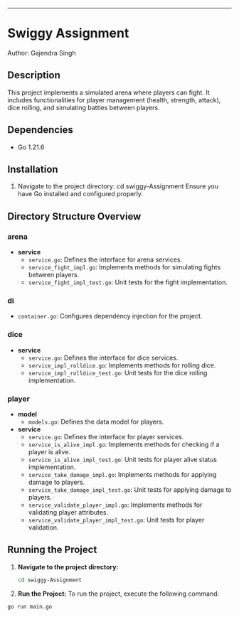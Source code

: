 ---

# Swiggy Assignment

Author: Gajendra Singh

## Description
This project implements a simulated arena where players can fight. It includes functionalities for player management (health, strength, attack), dice rolling, and simulating battles between players.


## Dependencies
- Go 1.21.6

## Installation
1. Navigate to the project directory: 
   cd swiggy-Assignment
  Ensure you have Go installed and configured properly.



 ## Directory Structure Overview

### arena
- **service**
  - `service.go`: Defines the interface for arena services.
  - `service_fight_impl.go`: Implements methods for simulating fights between players.
  - `service_fight_impl_test.go`: Unit tests for the fight implementation.

### di
- `container.go`: Configures dependency injection for the project.

### dice
- **service**
  - `service.go`: Defines the interface for dice services.
  - `service_impl_rolldice.go`: Implements methods for rolling dice.
  - `service_impl_rolldice_test.go`: Unit tests for the dice rolling implementation.

### player
- **model**
  - `models.go`: Defines the data model for players.
- **service**
  - `service.go`: Defines the interface for player services.
  - `service_is_alive_impl.go`: Implements methods for checking if a player is alive.
  - `service_is_alive_impl_test.go`: Unit tests for player alive status implementation.
  - `service_take_damage_impl.go`: Implements methods for applying damage to players.
  - `service_take_damage_impl_test.go`: Unit tests for applying damage to players.
  - `service_validate_player_impl.go`: Implements methods for validating player attributes.
  - `service_validate_player_impl_test.go`: Unit tests for player validation.

## Running the Project
1. **Navigate to the project directory:**
   ```bash
   cd swiggy-Assignment
2. **Run the Project:**
To run the project, execute the following command:
  ```bash
  go run main.go



